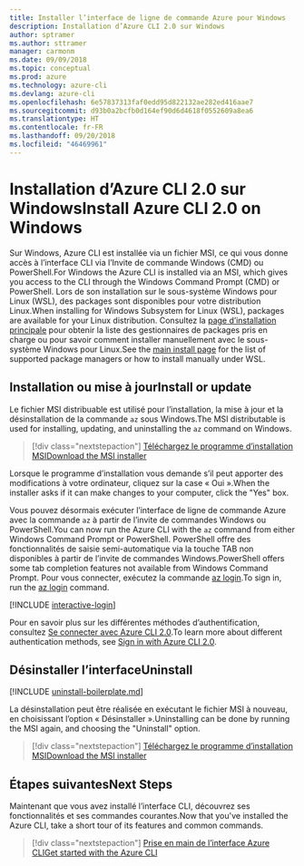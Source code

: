 ```yaml
---
title: Installer l’interface de ligne de commande Azure pour Windows
description: Installation d’Azure CLI 2.0 sur Windows
author: sptramer
ms.author: sttramer
manager: carmonm
ms.date: 09/09/2018
ms.topic: conceptual
ms.prod: azure
ms.technology: azure-cli
ms.devlang: azure-cli
ms.openlocfilehash: 6e57837313faf0edd95d822132ae282ed416aae7
ms.sourcegitcommit: d93b0a2bcfb0d164ef90d6d4618f0552609a8ea6
ms.translationtype: HT
ms.contentlocale: fr-FR
ms.lasthandoff: 09/20/2018
ms.locfileid: "46469961"
---
```

# <a name="install-azure-cli-20-on-windows"></a><span data-ttu-id="6974f-103">Installation d’Azure CLI 2.0 sur Windows</span><span class="sxs-lookup"><span data-stu-id="6974f-103">Install Azure CLI 2.0 on Windows</span></span>

<span data-ttu-id="6974f-104">Sur Windows, Azure CLI est installée via un fichier MSI, ce qui vous donne accès à l’interface CLI via l’Invite de commande Windows (CMD) ou PowerShell.</span><span class="sxs-lookup"><span data-stu-id="6974f-104">For Windows the Azure CLI is installed via an MSI, which gives you access to the CLI through the Windows Command Prompt (CMD) or PowerShell.</span></span>
<span data-ttu-id="6974f-105">Lors de son installation sur le sous-système Windows pour Linux (WSL), des packages sont disponibles pour votre distribution Linux.</span><span class="sxs-lookup"><span data-stu-id="6974f-105">When installing for Windows Subsystem for Linux (WSL), packages are available for your Linux distribution.</span></span> <span data-ttu-id="6974f-106">Consultez la [page d’installation principale](install-azure-cli.md) pour obtenir la liste des gestionnaires de packages pris en charge ou pour savoir comment installer manuellement avec le sous-système Windows pour Linux.</span><span class="sxs-lookup"><span data-stu-id="6974f-106">See the [main install page](install-azure-cli.md) for the list of supported package managers or how to install manually under WSL.</span></span>

## <a name="install-or-update"></a><span data-ttu-id="6974f-107">Installation ou mise à jour</span><span class="sxs-lookup"><span data-stu-id="6974f-107">Install or update</span></span>

<span data-ttu-id="6974f-108">Le fichier MSI distribuable est utilisé pour l’installation, la mise à jour et la désinstallation de la commande `az` sous Windows.</span><span class="sxs-lookup"><span data-stu-id="6974f-108">The MSI distributable is used for installing, updating, and uninstalling the `az` command on Windows.</span></span>

> [!div class="nextstepaction"]
> [<span data-ttu-id="6974f-109">Téléchargez le programme d’installation MSI</span><span class="sxs-lookup"><span data-stu-id="6974f-109">Download the MSI installer</span></span>](https://aka.ms/installazurecliwindows)

<span data-ttu-id="6974f-110">Lorsque le programme d’installation vous demande s’il peut apporter des modifications à votre ordinateur, cliquez sur la case « Oui ».</span><span class="sxs-lookup"><span data-stu-id="6974f-110">When the installer asks if it can make changes to your computer, click the "Yes" box.</span></span>

<span data-ttu-id="6974f-111">Vous pouvez désormais exécuter l’interface de ligne de commande Azure avec la commande `az` à partir de l’invite de commandes Windows ou PowerShell.</span><span class="sxs-lookup"><span data-stu-id="6974f-111">You can now run the Azure CLI with the `az` command from either Windows Command Prompt or PowerShell.</span></span> <span data-ttu-id="6974f-112">PowerShell offre des fonctionnalités de saisie semi-automatique via la touche TAB non disponibles à partir de l’invite de commandes Windows.</span><span class="sxs-lookup"><span data-stu-id="6974f-112">PowerShell offers some tab completion features not available from Windows Command Prompt.</span></span> <span data-ttu-id="6974f-113">Pour vous connecter, exécutez la commande [az login](/cli/azure/reference-index#az-login).</span><span class="sxs-lookup"><span data-stu-id="6974f-113">To sign in, run the [az login](/cli/azure/reference-index#az-login) command.</span></span>

[!INCLUDE [interactive-login](includes/interactive-login.md)]

<span data-ttu-id="6974f-114">Pour en savoir plus sur les différentes méthodes d’authentification, consultez [Se connecter avec Azure CLI 2.0](authenticate-azure-cli.md).</span><span class="sxs-lookup"><span data-stu-id="6974f-114">To learn more about different authentication methods, see [Sign in with Azure CLI 2.0](authenticate-azure-cli.md).</span></span>

## <a name="uninstall"></a><span data-ttu-id="6974f-115">Désinstaller l’interface</span><span class="sxs-lookup"><span data-stu-id="6974f-115">Uninstall</span></span>

[!INCLUDE [uninstall-boilerplate.md](includes/uninstall-boilerplate.md)]

<span data-ttu-id="6974f-116">La désinstallation peut être réalisée en exécutant le fichier MSI à nouveau, en choisissant l’option « Désinstaller ».</span><span class="sxs-lookup"><span data-stu-id="6974f-116">Uninstalling can be done by running the MSI again, and choosing the "Uninstall" option.</span></span>

> [!div class="nextstepaction"]
> [<span data-ttu-id="6974f-117">Téléchargez le programme d’installation MSI</span><span class="sxs-lookup"><span data-stu-id="6974f-117">Download the MSI installer</span></span>](https://aka.ms/installazurecliwindows)

## <a name="next-steps"></a><span data-ttu-id="6974f-118">Étapes suivantes</span><span class="sxs-lookup"><span data-stu-id="6974f-118">Next Steps</span></span>

<span data-ttu-id="6974f-119">Maintenant que vous avez installé l’interface CLI, découvrez ses fonctionnalités et ses commandes courantes.</span><span class="sxs-lookup"><span data-stu-id="6974f-119">Now that you've installed the Azure CLI, take a short tour of its features and common commands.</span></span>

> [!div class="nextstepaction"]
> [<span data-ttu-id="6974f-120">Prise en main de l’interface Azure CLI</span><span class="sxs-lookup"><span data-stu-id="6974f-120">Get started with the Azure CLI</span></span>](get-started-with-azure-cli.md)
